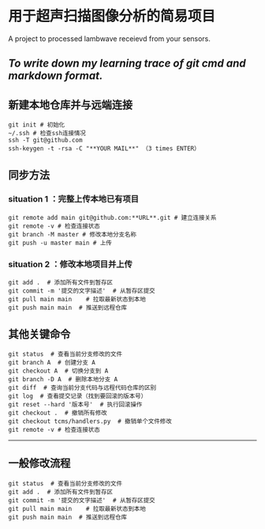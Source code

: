# 用于超声扫描图像分析的简易项目
A project to processed lambwave receievd from your sensors.


***To write down my learning trace of git cmd and markdown format.***
---
## 新建本地仓库并与远端连接
```
git init # 初始化
~/.ssh # 检查ssh连接情况
ssh -T git@github.com
ssh-keygen -t -rsa -C "**YOUR MAIL**" （3 times ENTER）
```
## 同步方法
### situation 1 ：完整上传本地已有项目
```
git remote add main git@github.com:**URL**.git # 建立连接关系
git remote -v # 检查连接状态
git branch -M master # 修改本地分支名称
git push -u master main # 上传
```
### situation 2 ：修改本地项目并上传
```
git add .  # 添加所有文件到暂存区
git commit -m '提交的文字描述'  # 从暂存区提交
git pull main main    # 拉取最新状态到本地
git push main main  # 推送到远程仓库
```
## 其他关键命令
```
git status  # 查看当前分支修改的文件
git branch A  # 创建分支 A
git checkout A  # 切换分支到 A
git branch -D A  # 删除本地分支 A
git diff  # 查询当前分支代码与远程代码仓库的区别
git log  # 查看提交记录（找到要回滚的版本号）
git reset --hard '版本号'  # 执行回滚操作
git checkout .  # 撤销所有修改
git checkout tcms/handlers.py  # 撤销单个文件修改
git remote -v # 检查连接状态
```
---
## 一般修改流程
```
git status  # 查看当前分支修改的文件
git add .  # 添加所有文件到暂存区
git commit -m '提交的文字描述'  # 从暂存区提交
git pull main main    # 拉取最新状态到本地
git push main main  # 推送到远程仓库
```
